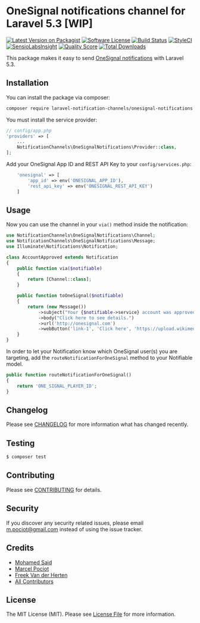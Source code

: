 # OneSignal notifications channel for Laravel 5.3 [WIP]

[![Latest Version on Packagist](https://img.shields.io/packagist/v/laravel-notification-channels/onesignal-notifications.svg?style=flat-square)](https://packagist.org/packages/laravel-notification-channels/onesignal-notifications)
[![Software License](https://img.shields.io/badge/license-MIT-brightgreen.svg?style=flat-square)](LICENSE.md)
[![Build Status](https://img.shields.io/travis/laravel-notification-channels/onesignal-notifications/master.svg?style=flat-square)](https://travis-ci.org/laravel-notification-channels/onesignal-notifications)
[![StyleCI](https://styleci.io/repos/65379321/shield)](https://styleci.io/repos/65379321)
[![SensioLabsInsight](https://img.shields.io/sensiolabs/i/9015691f-130d-4fca-8710-72a010abc684.svg?style=flat-square)](https://insight.sensiolabs.com/projects/9015691f-130d-4fca-8710-72a010abc684)
[![Quality Score](https://img.shields.io/scrutinizer/g/laravel-notification-channels/onesignal-notifications.svg?style=flat-square)](https://scrutinizer-ci.com/g/laravel-notification-channels/onesignal-notifications)
[![Total Downloads](https://img.shields.io/packagist/dt/laravel-notification-channels/onesignal-notifications.svg?style=flat-square)](https://packagist.org/packages/laravel-notification-channels/onesignal-notifications)

This package makes it easy to send [OneSignal notifications](https://documentation.onesignal.com/docs) with Laravel 5.3.

## Installation

You can install the package via composer:

``` bash
composer require laravel-notification-channels/onesignal-notifications
```

You must install the service provider:

```php
// config/app.php
'providers' => [
    ...
    NotificationChannels\OneSignalNotifications\Provider::class,
];
```

Add your OneSignal App ID and REST API Key to your `config/services.php`:

```php
    'onesignal' => [
        'app_id' => env('ONESIGNAL_APP_ID'),
        'rest_api_key' => env('ONESIGNAL_REST_API_KEY')
    ]
```
## Usage

Now you can use the channel in your `via()` method inside the notification:

``` php
use NotificationChannels\OneSignalNotifications\Channel;
use NotificationChannels\OneSignalNotifications\Message;
use Illuminate\Notifications\Notification;

class AccountApproved extends Notification
{
    public function via($notifiable)
    {
        return [Channel::class];
    }

    public function toOneSignal($notifiable)
    {
        return (new Message())
            ->subject("Your {$notifiable->service} account was approved!")
            ->body("Click here to see details.")
            ->url('http://onesignal.com')
            ->webButton('link-1', 'Click here', 'https://upload.wikimedia.org/wikipedia/commons/4/4f/Laravel_logo.png', 'http://laravel.com');
    }
}
```

In order to let your Notification know which OneSignal user(s) you are targeting, add the `routeNotificationForOneSignal` method to your Notifiable model.

```php
public function routeNotificationForOneSignal()
{
    return 'ONE_SIGNAL_PLAYER_ID';
}
```

## Changelog

Please see [CHANGELOG](CHANGELOG.md) for more information what has changed recently.

## Testing
    
``` bash
$ composer test
```

## Contributing

Please see [CONTRIBUTING](CONTRIBUTING.md) for details.

## Security

If you discover any security related issues, please email m.pociot@gmail.com instead of using the issue tracker.

## Credits

- [Mohamed Said](https://github.com/themsaid)
- [Marcel Pociot](https://github.com/mpociot)
- [Freek Van der Herten](https://github.com/freekmurze)
- [All Contributors](../../contributors)

## License

The MIT License (MIT). Please see [License File](LICENSE.md) for more information.
